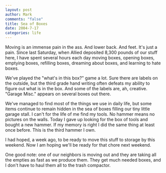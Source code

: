 ```yaml
--- 
layout: post
author: Mark
comments: "false"
title: Sea of Boxes
date: 2004-7-17
categories: life
---
```

Moving is an immense pain in the ass. And lower back. And feet. It's just a pain. Since last Saturday, when Allied deposited 8,300 pounds of our stuff here, I have spent several hours each day moving boxes, opening boxes, emptying boxes, refilling boxes, dreaming about boxes, and learning to hate boxes.

We've played the "what's in this box?" game a lot. Sure there are labels on the outside, but the third grade hand writing often defeats my ability to figure out what is in the box. And some of the labels are, ah, creative. "Garage Misc." appears on several boxes out there.

We've managed to find most of the things we use in daily life, but some items continue to remain hidden in the sea of boxes filling our tiny little garage stall. I can't for the life of me find my tools. No hammer means no pictures on the walls. Today I gave up looking for the box of tools and bought a new hammer. If my memory is right I did the same thing at least once before. This is the third hammer I own.

I had hoped, a week ago, to be ready to move this stuff to storage by this weekend. Now I am hoping we'll be ready for that chore next weekend.

One good note: one of our neighbors is moving out and they are taking all the empties as fast as we produce them. They get much needed boxes, and I don't have to haul them all to the trash compactor.
